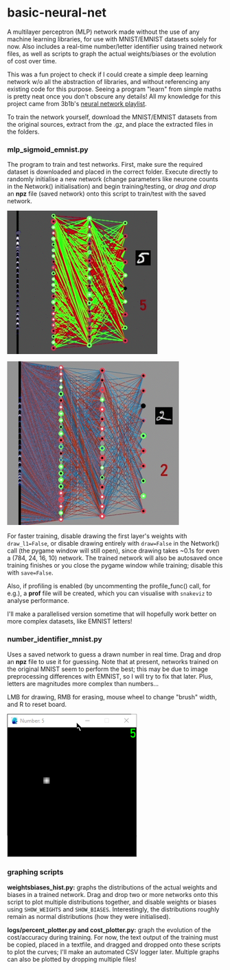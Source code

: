 # basic-neural-net
A multilayer perceptron (MLP) network made without the use of any machine learning libraries, for use with MNIST/EMNIST datasets solely for now. Also includes a real-time number/letter identifier using trained network files, as well as scripts to graph the actual weights/biases or the evolution of cost over time.

This was a fun project to check if I could create a simple deep learning network w/o all the abstraction of libraries, and without referencing any existing code for this purpose. Seeing a program "learn" from simple maths is pretty neat once you don't obscure any details! All my knowledge for this project came from 3b1b's [neural network playlist](https://www.youtube.com/watch?v=aircAruvnKk&list=PLZHQObOWTQDNU6R1_67000Dx_ZCJB-3pi).

To train the network yourself, download the MNIST/EMNIST datasets from the original sources, extract from the .gz, and place the extracted files in the folders.


### mlp_sigmoid_emnist.py
The program to train and test networks. First, make sure the required dataset is downloaded and placed in the correct folder. Execute directly to randomly initialise a new network (change parameters like neurone counts in the Network() initialisation) and begin training/testing, or *drag and drop* an **npz** file (saved network) onto this script to train/test with the saved network.

![MNIST network evolution 1](./examples/mnist_93acc_3mb.gif)

![MNIST network evolution 2](./examples/mnist__84acc_2mb.gif)

For faster training, disable drawing the first layer's weights with `draw_l1=False`, or disable drawing entirely with `draw=False` in the Network() call (the pygame window will still open), since drawing takes ~0.1s for even a (784, 24, 16, 10) network. The trained network will also be autosaved once training finishes or you close the pygame window while training; disable this with `save=False`.

Also, if profiling is enabled (by uncommenting the profile_func() call, for e.g.), a **prof** file will be created, which you can visualise with `snakeviz` to analyse performance.

I'll make a parallelised version sometime that will hopefully work better on more complex datasets, like EMNIST letters!


### number_identifier_mnist.py
Uses a saved network to guess a drawn number in real time. Drag and drop an **npz** file to use it for guessing. Note that at present, networks trained on the original MNIST seem to perform the best; this may be due to image preprocessing differences with EMNIST, so I will try to fix that later. Plus, letters are magnitudes more complex than numbers...

LMB for drawing, RMB for erasing, mouse wheel to change "brush" width, and R to reset board.

![number identifier program working](./examples/python_1668805489.gif)


### graphing scripts
**weightsbiases_hist.py:** graphs the distributions of the actual weights and biases in a trained network. Drag and drop two or more networks onto this script to plot multiple distributions together, and disable weights or biases using `SHOW_WEIGHTS` and `SHOW_BIASES`. Interestingly, the distributions roughly remain as normal distributions (how they were initialised).

**logs/percent_plotter.py and cost_plotter.py:** graph the evolution of the cost/accuracy during training. For now, the text output of the training must be copied, placed in a textfile, and dragged and dropped onto these scripts to plot the curves; I'll make an automated CSV logger later. Multiple graphs can also be plotted by dropping multiple files! 